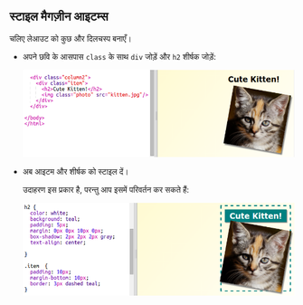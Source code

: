 ## स्टाइल मैगज़ीन आइटम्स

चलिए लेआउट को कुछ और दिलचस्प बनाएँ।



+ अपने छवि के आसपास `class` के साथ `div` जोड़ें और `h2` शीर्षक जोड़ें:

	![screenshot](images/magazine-item.png)

+ अब आइटम और शीर्षक को स्टाइल दें।

	उदाहरण इस प्रकार है, परन्तु आप इसमें परिवर्तन कर सकते हैं:

	![screenshot](images/magazine-item-style.png)




